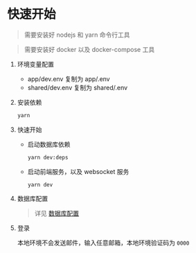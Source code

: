 # 快速开始

> 需要安装好 nodejs 和 yarn 命令行工具

> 需要安装好 docker 以及 docker-compose 工具

1. 环境变量配置

   - app/dev.env 复制为 app/.env
   - shared/dev.env 复制为 shared/.env

2. 安装依赖

   ```sh
   yarn
   ```

3. 快速开始

   - 启动数据库依赖
     ```sh
     yarn dev:deps
     ```
   - 启动前端服务，以及 websocket 服务
     ```
     yarn dev
     ```

4. 数据库配置

   > 详见 [数据库配置](./数据库配置.md)

5. 登录

   本地环境不会发送邮件，输入任意邮箱，本地环境验证码为 `0000`
